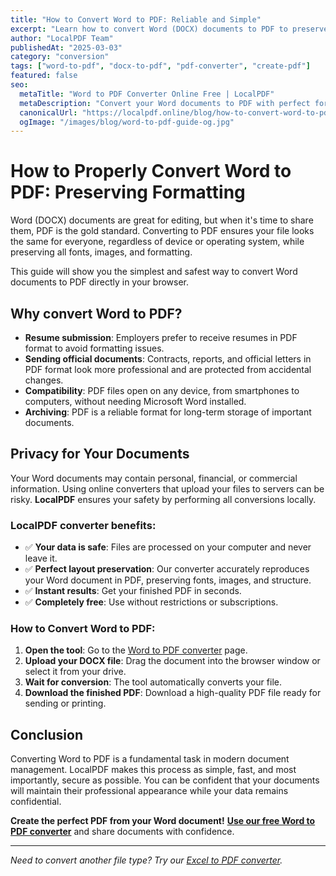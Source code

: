 ```yaml
---
title: "How to Convert Word to PDF: Reliable and Simple"
excerpt: "Learn how to convert Word (DOCX) documents to PDF to preserve formatting, fonts, and images. Our online converter works locally, ensuring your data security."
author: "LocalPDF Team"
publishedAt: "2025-03-03"
category: "conversion"
tags: ["word-to-pdf", "docx-to-pdf", "pdf-converter", "create-pdf"]
featured: false
seo:
  metaTitle: "Word to PDF Converter Online Free | LocalPDF"
  metaDescription: "Convert your Word documents to PDF with perfect formatting preservation. Free, fast, and secure converter working in your browser."
  canonicalUrl: "https://localpdf.online/blog/how-to-convert-word-to-pdf"
  ogImage: "/images/blog/word-to-pdf-guide-og.jpg"
---
```


# How to Properly Convert Word to PDF: Preserving Formatting

Word (DOCX) documents are great for editing, but when it's time to share them, PDF is the gold standard. Converting to PDF ensures your file looks the same for everyone, regardless of device or operating system, while preserving all fonts, images, and formatting.

This guide will show you the simplest and safest way to convert Word documents to PDF directly in your browser.

## Why convert Word to PDF?

- **Resume submission**: Employers prefer to receive resumes in PDF format to avoid formatting issues.
- **Sending official documents**: Contracts, reports, and official letters in PDF format look more professional and are protected from accidental changes.
- **Compatibility**: PDF files open on any device, from smartphones to computers, without needing Microsoft Word installed.
- **Archiving**: PDF is a reliable format for long-term storage of important documents.

## Privacy for Your Documents

Your Word documents may contain personal, financial, or commercial information. Using online converters that upload your files to servers can be risky. **LocalPDF** ensures your safety by performing all conversions locally.

### LocalPDF converter benefits:

- ✅ **Your data is safe**: Files are processed on your computer and never leave it.
- ✅ **Perfect layout preservation**: Our converter accurately reproduces your Word document in PDF, preserving fonts, images, and structure.
- ✅ **Instant results**: Get your finished PDF in seconds.
- ✅ **Completely free**: Use without restrictions or subscriptions.

### How to Convert Word to PDF:

1. **Open the tool**: Go to the [Word to PDF converter](/word-to-pdf) page.
2. **Upload your DOCX file**: Drag the document into the browser window or select it from your drive.
3. **Wait for conversion**: The tool automatically converts your file.
4. **Download the finished PDF**: Download a high-quality PDF file ready for sending or printing.

## Conclusion

Converting Word to PDF is a fundamental task in modern document management. LocalPDF makes this process as simple, fast, and most importantly, secure as possible. You can be confident that your documents will maintain their professional appearance while your data remains confidential.

**Create the perfect PDF from your Word document!** **[Use our free Word to PDF converter](/word-to-pdf)** and share documents with confidence.

---

*Need to convert another file type? Try our [Excel to PDF converter](/excel-to-pdf).*